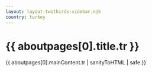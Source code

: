 ```yaml
---
layout: layout-twothirds-sidebar.njk
country: turkey
---
```


<h1>{{ aboutpages[0].title.tr }}</h1>
{{ aboutpages[0].mainContent.tr | sanityToHTML | safe }}